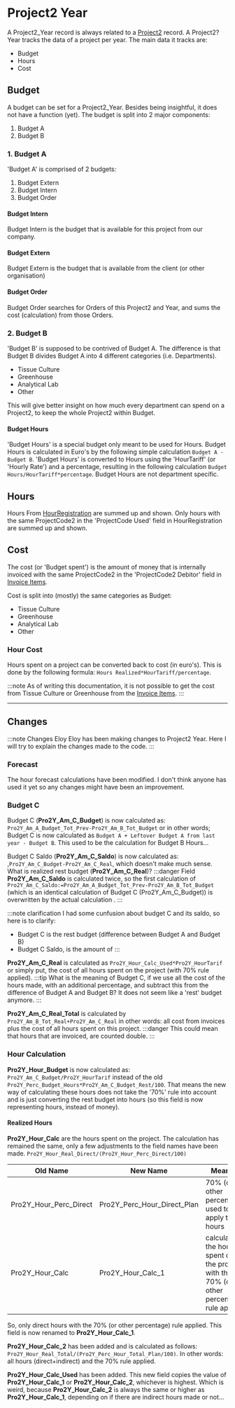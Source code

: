 # Project2 Year
A Project2_Year record is always related to a [Project2](Project2.md) record. A Project2?Year tracks the data of a project per year. The main data it tracks are:
- Budget
- Hours
- Cost

## Budget
A budget can be set for a Project2_Year. Besides being insightful, it does not have a function (yet). The budget is split into 2 major components:
1. Budget A
2. Budget B

### 1. Budget A
'Budget A' is comprised of 2 budgets:
1. Budget Extern
2. Budget Intern
3. Budget Order
#### Budget Intern
Budget Intern is the budget that is available for this project from our company.
#### Budget Extern
Budget Extern is the budget that is available from the client (or other organisation)
#### Budget Order
Budget Order searches for Orders of this Project2 and Year, and sums the cost (calculation) from those Orders.

### 2. Budget B
'Budget B' is supposed to be contrived of Budget A. The difference is that Budget B divides Budget A into 4 different categories (i.e. Departments).
- Tissue Culture
- Greenhouse
- Analytical Lab
- Other

This will give better insight on how much every department can spend on a Project2, to keep the whole Project2 within Budget.

#### Budget Hours
'Budget Hours' is a special budget only meant to be used for Hours. Budget Hours is calculated in Euro's by the following simple calculation `Budget A - Budget B`. 'Budget Hours' is converted to Hours using the 'HourTariff' (or 'Hourly Rate') and a percentage, resulting in the following calculation `Budget Hours/HourTariff*percentage`. Budget Hours are not department specific.

## Hours
Hours From [HourRegistration](HourRegistration.md) are summed up and shown. Only hours with the same ProjectCode2 in the 'ProjectCode Used' field in HourRegistration are summed up and shown.

## Cost
The cost (or 'Budget spent') is the amount of money that is internally invoiced with the same ProjectCode2 in the 'ProjectCode2 Debitor' field in [Invoice Items](../Financial/Invoice_Items.md). 

Cost is split into (mostly) the same categories as Budget:
- Tissue Culture
- Greenhouse
- Analytical Lab
- Other

### Hour Cost
Hours spent on a project can be converted back to cost (in euro's). This is done by the following formula: `Hours Realized*HourTariff/percentage`.

:::note
As of writing this documentation, it is not possible to get the cost from Tissue Culture or Greenhouse from the [Invoice Items](../Financial/Invoice_Items.md).
:::

---
## Changes
:::note Changes Eloy
Eloy has been making changes to Project2 Year. Here I will try to explain the changes made to the code.
:::

### Forecast
The hour forecast calculations have been modified. I don't think anyone has used it yet so any changes might have been an improvement.

### Budget C
Budget C (**Pro2Y_Am_C_Budget**) is now calculated as: `Pro2Y_Am_A_Budget_Tot_Prev-Pro2Y_Am_B_Tot_Budget` or in other words; Budget C is now calculated as `Budget A + Leftover Budget A from last year - Budget B`.
This used to be the calculation for Budget B Hours...

Budget C Saldo (**Pro2Y_Am_C_Saldo**) is now calculated as:  ,`Pro2Y_Am_C_Budget-Pro2Y_Am_C_Real`, which doesn't make much sense. What is realized rest budget (**Pro2Y_Am_C_Real**)?
:::danger
Field **Pro2Y_Am_C_Saldo** is calculated twice, so the first calculation of `Pro2Y_Am_C_Saldo:=Pro2Y_Am_A_Budget_Tot_Prev-Pro2Y_Am_B_Tot_Budget` (which is an identical calculation of Budget C (Pro2Y_Am_C_Budget)) is overwritten by the actual calculation .
:::

:::note clarification
I had some cunfusion about budget C and its saldo, so here is to clarify:
- Budget C is the rest budget (difference between Budget A and Budget B)
- Budget C Saldo, is the amount of 
:::

**Pro2Y_Am_C_Real** is calculated as `Pro2Y_Hour_Calc_Used*Pro2Y_HourTarif` or simply put, the cost of all hours spent on the project (with 70% rule applied).
:::tip
What is the meaning of Budget C, if we use all the cost of the hours made, with an additional percentage, and subtract this from the difference of Budget A and Budget B? It does not seem like a 'rest' budget anymore.
:::

**Pro2Y_Am_C_Real_Total** is calculated by `Pro2Y_Am_B_Tot_Real+Pro2Y_Am_C_Real` in other words: all cost from invoices plus the cost of all hours spent on this project.
:::danger
This could mean that hours that are invoiced, are counted double.
:::

### Hour Calculation
**Pro2Y_Hour_Budget** is now calculated as: `Pro2Y_Am_C_Budget/Pro2Y_HourTarif` instead of the old `Pro2Y_Perc_Budget_Hours*Pro2Y_Am_C_Budget_Rest/100`.
That means the new way of calculating these hours does not take the '70%' rule into account and is just converting the rest budget into hours (so this field is now representing hours, instead of money).

#### Realized Hours
**Pro2Y_Hour_Calc** are the hours spent on the project. The calculation has remained the same, only a few adjustments to the field names have been made.
`Pro2Y_Hour_Real_Direct/(Pro2Y_Hour_Perc_Direct/100)` 

| Old Name | New Name | Meaning | 
| - | - | - |
| Pro2Y_Hour_Perc_Direct | Pro2Y_Perc_Hour_Direct_Plan | 70% (or other percentage) used to apply to hours |
| Pro2Y_Hour_Calc | Pro2Y_Hour_Calc_1 | calculate the hours spent on the project with the 70% (or other percentage) rule applied |

So, only direct hours with the 70% (or other percentage) rule applied. This field is now renamed to **Pro2Y_Hour_Calc_1**.

**Pro2Y_Hour_Calc_2** has been added and is calculated as follows: `Pro2Y_Hour_Real_Total/(Pro2Y_Perc_Hour_Total_Plan/100)`. In other words: all hours (direct+indirect) and the 70% rule applied.

**Pro2Y_Hour_Calc_Used** has been added. This new field copies the value of **Pro2Y_Hour_Calc_1** or **Pro2Y_Hour_Calc_2**, whichever is highest. Which is weird, because **Pro2Y_Hour_Calc_2** is always the same or higher as **Pro2Y_Hour_Calc_1**, depending on if there are indirect hours made or not...